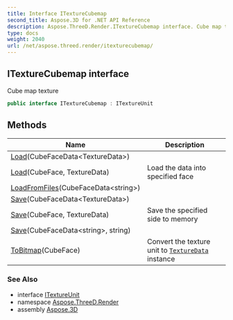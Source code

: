 ```yaml
---
title: Interface ITextureCubemap
second_title: Aspose.3D for .NET API Reference
description: Aspose.ThreeD.Render.ITextureCubemap interface. Cube map texture
type: docs
weight: 2040
url: /net/aspose.threed.render/itexturecubemap/
---
```

## ITextureCubemap interface

Cube map texture

```csharp
public interface ITextureCubemap : ITextureUnit
```

## Methods

| Name | Description |
| --- | --- |
| [Load](../../aspose.threed.render/itexturecubemap/load/#load_1)(CubeFaceData&lt;TextureData&gt;) |  |
| [Load](../../aspose.threed.render/itexturecubemap/load/#load)(CubeFace, TextureData) | Load the data into specified face |
| [LoadFromFiles](../../aspose.threed.render/itexturecubemap/loadfromfiles/)(CubeFaceData&lt;string&gt;) |  |
| [Save](../../aspose.threed.render/itexturecubemap/save/#save_1)(CubeFaceData&lt;TextureData&gt;) |  |
| [Save](../../aspose.threed.render/itexturecubemap/save/#save)(CubeFace, TextureData) | Save the specified side to memory |
| [Save](../../aspose.threed.render/itexturecubemap/save/#save_2)(CubeFaceData&lt;string&gt;, string) |  |
| [ToBitmap](../../aspose.threed.render/itexturecubemap/tobitmap/)(CubeFace) | Convert the texture unit to [`TextureData`](../texturedata/) instance |

### See Also

* interface [ITextureUnit](../itextureunit/)
* namespace [Aspose.ThreeD.Render](../../aspose.threed.render/)
* assembly [Aspose.3D](../../)


